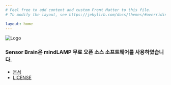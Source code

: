 ```yaml
---
# Feel free to add content and custom Front Matter to this file.
# To modify the layout, see https://jekyllrb.com/docs/themes/#overriding-theme-defaults

layout: home
---
```

![Logo](https://dpheno.simsimi.com/images/logo.jpg)

### Sensor Brain은 mindLAMP 무료 오픈 소스 소프트웨어를 사용하였습니다.

- [문서](https://docs.lamp.digital)
- [LICENSE](https://github.com/BIDMCDigitalPsychiatry/LAMP-platform/blob/master/LICENSE.md)
